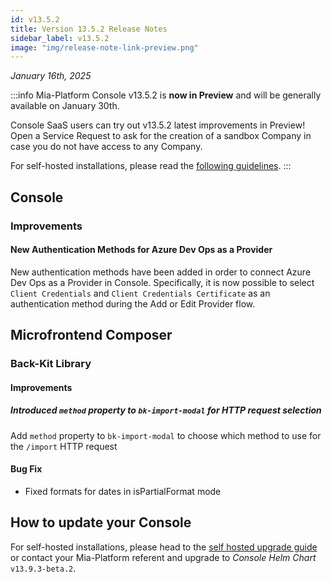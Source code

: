 ```yaml
---
id: v13.5.2
title: Version 13.5.2 Release Notes
sidebar_label: v13.5.2
image: "img/release-note-link-preview.png"
---
```


_January 16th, 2025_

:::info
Mia-Platform Console v13.5.2 is **now in Preview** and will be generally available on January 30th.

Console SaaS users can try out v13.5.2 latest improvements in Preview! Open a Service Request to ask for the creation of a sandbox Company in case you do not have access to any Company.

For self-hosted installations, please read the [following guidelines](#how-to-update-your-console).
:::

## Console 

### Improvements

#### New Authentication Methods for Azure Dev Ops as a Provider

New authentication methods have been added in order to connect Azure Dev Ops as a Provider in Console. 
Specifically, it is now possible to select `Client Credentials` and `Client Credentials Certificate` as an authentication method during the Add or Edit Provider flow.

## Microfrontend Composer

### Back-Kit Library

#### Improvements

##### Introduced `method` property to `bk-import-modal` for HTTP request selection

Add `method` property to `bk-import-modal` to choose which method to use for the `/import` HTTP request

#### Bug Fix

- Fixed formats for dates in isPartialFormat mode

## How to update your Console

For self-hosted installations, please head to the [self hosted upgrade guide](/infrastructure/self-hosted/installation-chart/100_how-to-upgrade.md) or contact your Mia-Platform referent and upgrade to _Console Helm Chart_ `v13.9.3-beta.2`.
